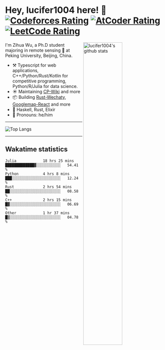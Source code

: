 # Hey, lucifer1004 here! :wave: [![Codeforces Rating](https://cp-logo.vercel.app/codeforces/lucifer1004)](https://codeforces.com/profile/lucifer1004) [![AtCoder Rating](https://cp-logo.vercel.app/atcoder/lucifer1004)](https://atcoder.jp/users/lucifer1004) [![LeetCode Rating](https://cp-logo.vercel.app/leetcode/lucifer1004)](https://leetcode-cn.com/u/lucifer1004/)

<img width="50%" align="right" alt="lucifer1004's github stats" src="https://github-readme-stats.vercel.app/api?username=lucifer1004&show_icons=true">

I'm Zihua Wu, a Ph.D student majoring in remote sensing :satellite: at Peking University, Beijing, China.

- :hammer_and_pick: Typescript for web applications, C++/Python/Rust/Kotlin for competitive programming, Python/R/Julia for data science.
- :sunny: Maintaining [CP-Wiki](https://cp-wiki.vercel.app) and more 
- :package: Building [Rust-Wechaty](https://github.com/wechaty/rust-wechaty), [Googlemap-React](https://github.com/googlemap-react/googlemap-react) and more
- :seedling: Haskell, Rust, Elixir
- :man: Pronouns: he/him

---

![Top Langs](https://github-readme-stats.vercel.app/api/top-langs/?username=lucifer1004&layout=compact)

---

## Wakatime statistics

<!--START_SECTION:waka-->

```text
Julia            18 hrs 25 mins  █████████████▓░░░░░░░░░░░   54.41 %
Python           4 hrs 8 mins    ███░░░░░░░░░░░░░░░░░░░░░░   12.24 %
Rust             2 hrs 54 mins   ██░░░░░░░░░░░░░░░░░░░░░░░   08.58 %
C++              2 hrs 15 mins   █▓░░░░░░░░░░░░░░░░░░░░░░░   06.69 %
Other            1 hr 37 mins    █▒░░░░░░░░░░░░░░░░░░░░░░░   04.78 %
```

<!--END_SECTION:waka-->
